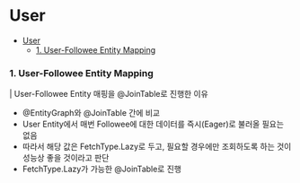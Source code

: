 # User

- [User](#user)
    - [1. User-Followee Entity Mapping](#1-user-followee-entity-mapping)

### 1. User-Followee Entity Mapping
| User-Followee Entity 매핑을 @JoinTable로 진행한 이유

- @EntityGraph와 @JoinTable 간에 비교
- User Entity에서 매번 Followee에 대한 데이터를 즉시(Eager)로 불러올 필요는 없음
- 따라서 해당 값은 FetchType.Lazy로 두고, 필요할 경우에만 조회하도록 하는 것이 성능상 좋을 것이라고 판단
- FetchType.Lazy가 가능한 @JoinTable로 진행